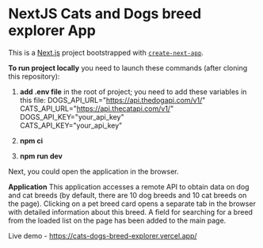 # NextJS Cats and Dogs breed explorer App

This is a [Next.js](https://nextjs.org/) project bootstrapped with [`create-next-app`](https://github.com/vercel/next.js/tree/canary/packages/create-next-app).

**To run project locally** you need to launch these commands (after cloning this repository): 
1. **add .env file** in the root of project; you need to add these variables in this file:
DOGS_API_URL="https://api.thedogapi.com/v1/" \
CATS_API_URL="https://api.thecatapi.com/v1/" \
DOGS_API_KEY="your_api_key" \
CATS_API_KEY="your_api_key"

2. **npm ci** 

3. **npm run dev**

Next, you could open the application in the browser.

**Application** 
This application accesses a remote API to obtain data on dog and cat breeds (by default, there are 10 dog breeds and 10 cat breeds on the page). Clicking on a pet breed card opens a separate tab in the browser with detailed information about this breed. A field for searching for a breed from the loaded list on the page has been added to the main page.

Live demo - https://cats-dogs-breed-explorer.vercel.app/